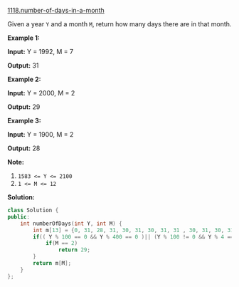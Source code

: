 [1118.number-of-days-in-a-month](https://leetcode.com/problems/number-of-days-in-a-month/)  

Given a year `Y` and a month `M`, return how many days there are in that month.

**Example 1:**

  
**Input:** Y = 1992, M = 7
  
**Output:** 31
  

**Example 2:**

  
**Input:** Y = 2000, M = 2
  
**Output:** 29
  

**Example 3:**

  
**Input:** Y = 1900, M = 2
  
**Output:** 28
  

**Note:**

1.  `1583 <= Y <= 2100`
2.  `1 <= M <= 12`  



**Solution:**  

```cpp
class Solution {
public:
    int numberOfDays(int Y, int M) {
        int m[13] = {0, 31, 28, 31, 30, 31, 30, 31, 31 , 30, 31, 30, 31};
        if(( Y % 100 == 0 && Y % 400 == 0 )|| (Y % 100 != 0 && Y % 4 == 0) ){
            if(M == 2)
                return 29;
        }
        return m[M];
    }
};
```
      
